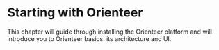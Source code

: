 # Starting with Orienteer

This chapter will guide through installing the Orienteer platform and will introduce you to Orienteer basics: its architecture and UI.